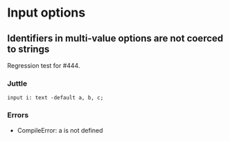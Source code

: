 # Input options

## Identifiers in multi-value options are not coerced to strings

Regression test for #444.

### Juttle

    input i: text -default a, b, c;

### Errors

  * CompileError: a is not defined

